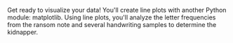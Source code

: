 Get ready to visualize your data! You'll create line plots with another Python module: matplotlib. Using line plots, you'll analyze the letter frequencies from the ransom note and several handwriting samples to determine the kidnapper.